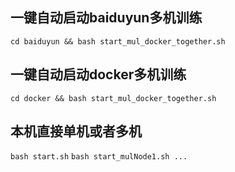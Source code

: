 
## 一键自动启动baiduyun多机训练
`cd baiduyun && bash start_mul_docker_together.sh`

## 一键自动启动docker多机训练
`cd docker && bash start_mul_docker_together.sh`

## 本机直接单机或者多机
`bash start.sh`
`bash start_mulNode1.sh ...`

